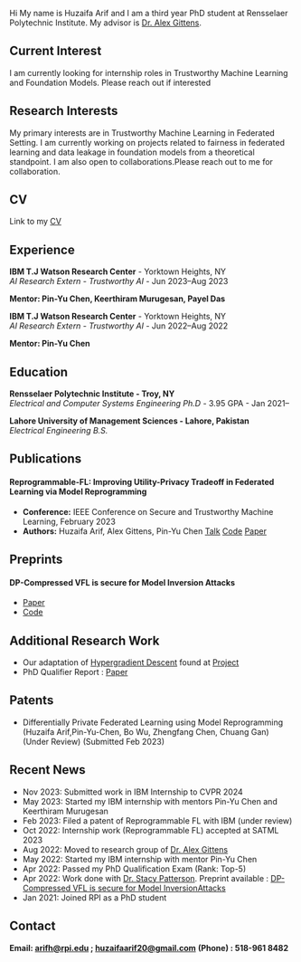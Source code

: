 Hi My name is Huzaifa Arif and I am a third year PhD student at Rensselaer Polytechnic Institute. My advisor is [Dr. Alex Gittens](http://www.cs.rpi.edu/~gittea/).

## Current Interest

I am currently looking for internship roles in Trustworthy Machine Learning and Foundation Models. Please reach out if interested


## Research Interests

My primary interests are in Trustworthy Machine Learning in Federated Setting. I am currently working on projects related to fairness in federated learning and data leakage in foundation models from a theoretical standpoint. I am also open to collaborations.Please reach out to me for collaboration.



## CV #

Link to my [CV](https://www.dropbox.com/scl/fi/47fmvrtac3i3rtp3w8q6f/CV_Huzaifa_Arif_Short_Version.pdf?rlkey=bw4zctzu3kay7imo1gsgwkl9n&dl=0)


## Experience ####

**IBM T.J Watson Research Center** - Yorktown Heights, NY  
*AI Research Extern - Trustworthy AI* - Jun 2023–Aug 2023

**Mentor: Pin-Yu Chen, Keerthiram Murugesan, Payel Das**


**IBM T.J Watson Research Center** - Yorktown Heights, NY  
*AI Research Extern - Trustworthy AI* - Jun 2022–Aug 2022

**Mentor: Pin-Yu Chen**


## Education ####


**Rensselaer Polytechnic Institute - Troy, NY**  
*Electrical and Computer Systems Engineering Ph.D* - 3.95 GPA - Jan 2021–



**Lahore University of Management Sciences - Lahore, Pakistan**  
*Electrical Engineering B.S.*   



## Publications ###

#### Reprogrammable-FL: Improving Utility-Privacy Tradeoff in Federated Learning via Model Reprogramming
- **Conference:** IEEE Conference on Secure and Trustworthy Machine Learning, February 2023
- **Authors:** Huzaifa Arif, Alex Gittens, Pin-Yu Chen
[Talk](https://www.youtube.com/watch?v=bKZUxkHUxAs) [Code](https://github.com/IBM/reprogrammble-FL) [Paper](https://openreview.net/forum?id=00EiAK1LHs)

## Preprints

#### DP-Compressed VFL is secure for Model Inversion Attacks

- [Paper](https://www.dropbox.com/scl/fi/n3ykn2rxktoynaeho1ghb/TMLR.pdf?rlkey=n5zad2hc5y6kedhqk4y7xpnyp&dl=0)
- [Code](https://github.com/Huzaifa-Arif/DP-Compressed-VFL-secure-MIA)




## Additional Research Work

- Our adaptation of [Hypergradient Descent](https://arxiv.org/abs/1703.04782) found at [Project](https://github.com/mohbattharani/Hypergradient-Descent/blob/main/README.md) 
- PhD Qualifier Report : [Paper](https://www.dropbox.com/scl/fi/p70zbxfxqzv8m2etexljg/RQE_final-1.pdf?rlkey=xb3txvm9jwpjper4v3eglq9fe&dl=0)




## Patents 

- Differentially Private Federated Learning using Model Reprogramming (Huzaifa Arif,Pin-Yu-Chen, Bo Wu, Zhengfang Chen,
Chuang Gan) (Under Review) (Submitted Feb 2023)

## Recent News

- Nov 2023: Submitted work in IBM Internship to CVPR 2024
- May 2023: Started my IBM internship with mentors Pin-Yu Chen and Keerthiram Murugesan
- Feb 2023: Filed a patent of Reprogrammable FL with IBM (under review)
- Oct 2022: Internship work (Reprogrammable FL) accepted at SATML 2023
- Aug 2022: Moved to research group of [Dr. Alex Gittens](http://www.cs.rpi.edu/~gittea/)
- May 2022: Started my IBM internship with mentor Pin-Yu Chen
- Apr 2022: Passed my PhD Qualification Exam (Rank: Top-5)
- Apr 2022: Work done with [Dr. Stacy Patterson](https://rpi-sep.github.io). Preprint available : [DP-Compressed VFL is secure for Model InversionAttacks](https://github.com/Huzaifa-Arif/DP-Compressed-VFL-secure-MIA)
- Jan 2021: Joined RPI as a PhD student

## Contact

**Email: arifh@rpi.edu ; huzaifaarif20@gmail.com**
**(Phone) : 518-961 8482**










